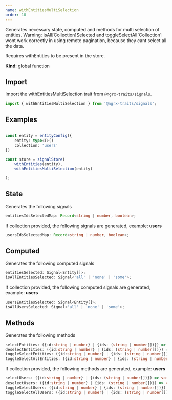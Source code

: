 ```yaml
---
name: withEntitiesMultiSelection 
order: 10
---
```


Generates necessary state, computed and methods for multi selection of entities. Warning: isAll[Collection]Selected and toggleSelectAll[Collection] wont work correctly in using remote pagination, because they cant select all the data.

Requires withEntities to be present in the store.

**Kind**: global function

## Import

Import the withEntitiesMultiSelection trait from `@ngrx-traits/signals`.

```ts
import { withEntitiesMultiSelection } from '@ngrx-traits/signals';
```

## Examples

```typescript

const entity = entityConfig({
    entity: type<T>()
    collection: 'users'
})

const store = signalStore(
    withEntities(entity),
    withEntitiesMultiSelection(entity)

);
```

## State

Generates the following signals

```typescript
entitiesIdsSelectedMap: Record<string | number, boolean>;
```

If collection provided, the following signals are generated, example: **users**

```typescript
usersIdsSelectedMap: Record<string | number, boolean>;
```

## Computed

Generates the following computed signals

```typescript
entitiesSelected: Signal<Entity[]>;
isAllEntitiesSelected: Signal<'all' | 'none' | 'some'>;
```

If collection provided, the following computed signals are generated, example: **users**

```typescript
usersEntitiesSelected: Signal<Entity[]>;
isAllUsersSelected: Signal<'all' | 'none' | 'some'>;
```

## Methods

Generates the following methods

```typescript
selectEntities: ({id:string | number} | {ids: (string | number[])}) => void;
deselectEntities: ({id:string | number} | {ids: (string | number[])}) => void;
toggleSelectEntities: ({id:string | number} | {ids: (string | number[])}) => void;
toggleSelectAllEntities: ({id:string | number} | {ids: (string | number[])}) => void;
```

If collection provided, the following methods are generated, example: **users**

```typescript
selectUsers: ({id:string | number} | {ids: (string | number[])}) => void;
deselectUsers: ({id:string | number} | {ids: (string | number[])}) => void;
toggleSelectUsers: ({id:string | number} | {ids: (string | number[])}) => void;
toggleSelectAllUsers: ({id:string | number} | {ids: (string | number[])}) => void;
```
